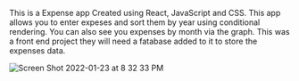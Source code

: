 This is a Expense app Created using React, JavaScript and CSS.
This app allows you to enter expeses and sort them by year using conditional rendering.
You can also see you expenses by month via the graph.
This was a front end project they will need a fatabase added to it to store the expenses data.

![Screen Shot 2022-01-23 at 8 32 33 PM](https://user-images.githubusercontent.com/54750179/150717942-8092aee5-6ba4-4cfd-902a-c6d7de264b02.png)
